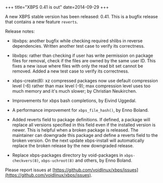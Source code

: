 +++
title="XBPS 0.41 is out"
date=2014-09-29
+++

A new XBPS stable version has been released: 0.41. This is a bugfix release
that contains a new feature `reverts`.

Release notes:

- libxbps: another bugfix while checking required shlibs in
reverse dependencies. Written another test case to verify its
correctness.

- libxbps: rather than checking if user has write permission on
package files for removal, check if the files are owned by the
same user ID. This fixes a new issue where files with only the read
bit set cannot be removed. Added a new test case to verify its
 correctness.

- xbps-create(8): xz compressed packages now use default compression
level (-6) rather than max level (-9); max compression level uses
too much memory and it's much slower; by Christian Neukirchen.

- Improvements for xbps bash completions, by Eivind Uggedal.

- A performance improvement for `xbps_file_hash()`, by Enno Boland.

- Added reverts field to package definitions. If defined, a package will
replace all versions specified in this field even if the installed version is
newer. This is helpful when a broken package is released. The maintainer can
downgrade this package and define a reverts field to the broken version. On
the next update xbps-install will automatically replace the broken release by
the new downgraded release.

- Replace xbps-packages directory by void-packages in `xbps-checkvers(8)`,
`xbps-uchroot(8)` and others, by Enno Boland.

Please report issues at
[https://github.com/voidlinux/xbps/issues](https://github.com/voidlinux/xbps/issues).

